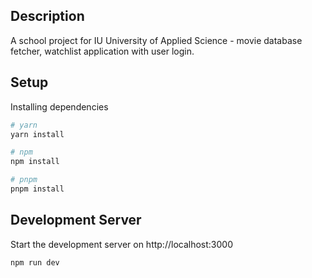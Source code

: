 ## Description

A school project for IU University of Applied Science - movie database fetcher, watchlist application with user login.

## Setup

Installing dependencies

```bash
# yarn
yarn install

# npm
npm install

# pnpm
pnpm install
```

## Development Server

Start the development server on http://localhost:3000

```bash
npm run dev
```
